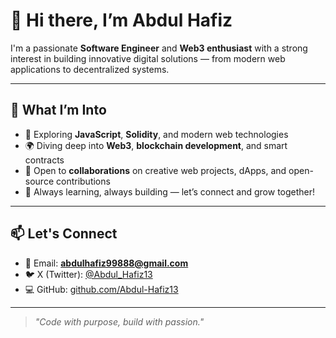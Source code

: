 # 👋 Hi there, I’m Abdul Hafiz

I'm a passionate **Software Engineer** and **Web3 enthusiast** with a strong interest in building innovative digital solutions — from modern web applications to decentralized systems.

---

## 🚀 What I’m Into

- 🧠 Exploring **JavaScript**, **Solidity**, and modern web technologies
- 🌍 Diving deep into **Web3**, **blockchain development**, and smart contracts
- 🤝 Open to **collaborations** on creative web projects, dApps, and open-source contributions
- 💼 Always learning, always building — let’s connect and grow together!

---

## 📫 Let's Connect

- 📧 Email: **abdulhafiz99888@gmail.com**  
- 🐦 X (Twitter): [@Abdul_Hafiz13](https://x.com/Abdul_Hafiz13)  
- 💻 GitHub: [github.com/Abdul-Hafiz13](https://github.com/Abdul-Hafiz13)

---

> *"Code with purpose, build with passion."*
